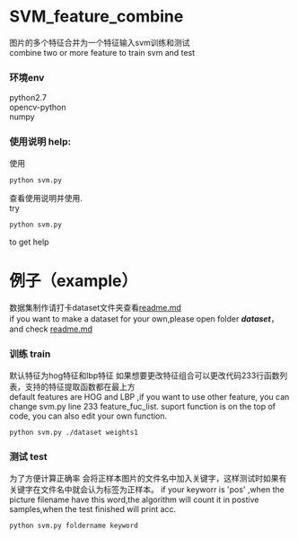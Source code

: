 # SVM_feature_combine
图片的多个特征合并为一个特征输入svm训练和测试<br>
combine two or more feature to train svm and test

### 环境env <br>
python2.7<br>
opencv-python<br>
numpy<br>

### 使用说明 help:<br>
使用
```Bash
python svm.py
```
查看使用说明并使用.<br>
try 
```Bash
python svm.py
```
to get help

# 例子（example）<br>
数据集制作请打卡dataset文件夹查看[readme.md](dataset/readme.md)<br>
if you want to make a dataset for your own,please open folder ***dataset***，and check [readme.md](dataset/readme.md)<br>

### 训练 train<br>
默认特征为hog特征和lbp特征
如果想要更改特征组合可以更改代码233行函数列表，支持的特征提取函数都在最上方<br>
default features are HOG and LBP ,if you want to use other feature, you can change svm.py line 233 feature_fuc_list. suport function is on the top of code, you can also edit your own function.
```Bash
python svm.py ./dataset weights1
```

### 测试 test <br>
为了方便计算正确率 会将正样本图片的文件名中加入关键字，这样测试时如果有关键字在文件名中就会认为标签为正样本。
if your keyworr is 'pos' ,when the picture filename have this word,the algorithm will count it in postive samples,when the test finished will print acc.<br>
```Bash
python svm.py foldername keyword
```
